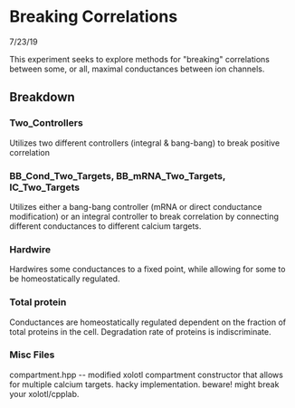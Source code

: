 # Breaking Correlations

7/23/19

This experiment seeks to explore methods for "breaking" correlations between some, or all, maximal
conductances between ion channels.

## Breakdown

### Two_Controllers

Utilizes two different controllers (integral & bang-bang) to break positive correlation

### BB_Cond_Two_Targets, BB_mRNA_Two_Targets, IC_Two_Targets

Utilizes either a bang-bang controller (mRNA or direct conductance modification) or an integral
controller to break correlation by connecting different conductances to different calcium targets.

### Hardwire

Hardwires some conductances to a fixed point, while allowing for some to be homeostatically regulated.

### Total protein

Conductances are homeostatically regulated dependent on the fraction of total proteins in the cell.
Degradation rate of proteins is indiscriminate. 

### Misc Files

compartment.hpp -- modified xolotl compartment constructor that allows for multiple calcium targets.
hacky implementation. beware! might break your xolotl/cpplab.
